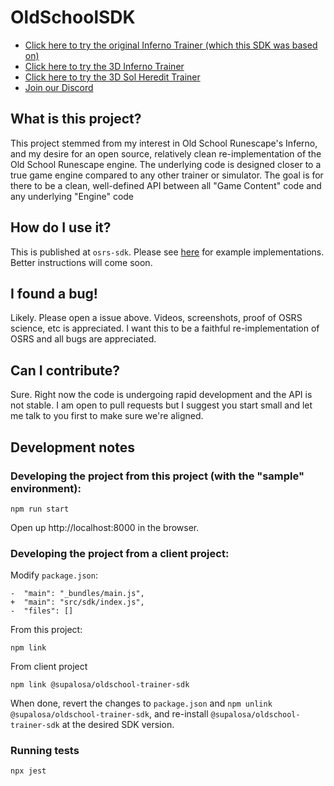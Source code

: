 # OldSchoolSDK

- [Click here to try the original Inferno Trainer (which this SDK was based on)](https://www.infernotrainer.com/)
- [Click here to try the 3D Inferno Trainer](https://inferno.colosim.com/)
- [Click here to try the 3D Sol Heredit Trainer](https://colosim.com/)
- [Join our Discord](https://discord.gg/Z3ZyY7Yzt5)

## What is this project?

This project stemmed from my interest in Old School Runescape's Inferno, and my desire for an open source, relatively clean re-implementation of the Old School Runescape engine. The underlying code is designed closer to a true game engine compared to any other trainer or simulator. The goal is for there to be a clean, well-defined API between all "Game Content" code and any underlying "Engine" code

## How do I use it?

This is published at `osrs-sdk`. Please see [here](https://github.com/Supalosa/InfernoTrainer) for example implementations. Better instructions will come soon.

## I found a bug!

Likely. Please open a issue above. Videos, screenshots, proof of OSRS science, etc is appreciated. I want this to be a faithful re-implementation of OSRS and all bugs are appreciated.

## Can I contribute?

Sure. Right now the code is undergoing rapid development and the API is not stable. I am open to pull requests but I suggest you start small and let me talk to you first to make sure we're aligned.

## Development notes

### Developing the project from this project (with the "sample" environment):

    npm run start

Open up http://localhost:8000 in the browser.

### Developing the project from a client project:

Modify `package.json`:

    -  "main": "_bundles/main.js",
    +  "main": "src/sdk/index.js",
    -  "files": []

From this project:

    npm link

From client project

    npm link @supalosa/oldschool-trainer-sdk

When done, revert the changes to `package.json` and `npm unlink @supalosa/oldschool-trainer-sdk`, and re-install `@supalosa/oldschool-trainer-sdk` at the desired SDK version.

### Running tests

    npx jest
